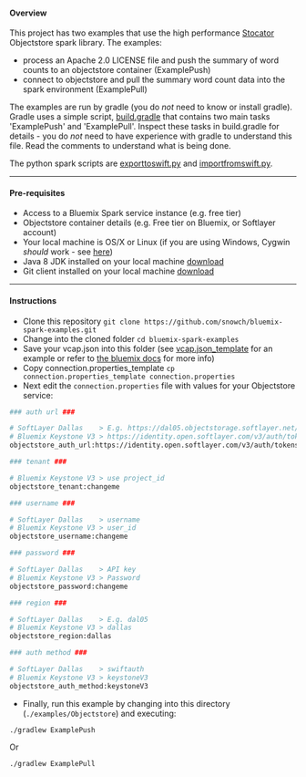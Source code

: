 #### Overview

This project has two examples that use the high performance [Stocator](https://github.com/SparkTC/stocator) Objectstore spark library.  The examples:

- process an Apache 2.0 LICENSE file and push the summary of word counts to an objectstore container (ExamplePush)
- connect to objectstore and pull the summary word count data into the spark environment (ExamplePull)

The examples are run by gradle (you do *not* need to know or install gradle).  Gradle uses a simple script, [build.gradle](./build.gradle) that contains two main tasks 'ExamplePush' and 'ExamplePull'.  Inspect these tasks in build.gradle for details - you do *not* need to have experience with gradle to understand this file.  Read the comments to understand what is being done.

The python spark scripts are [exporttoswift.py](./exporttoswift.py) and [importfromswift.py](./importfromswift.py).


*********************************************************************

#### Pre-requisites

- Access to a Bluemix Spark service instance (e.g. free tier)
- Objectstore container details (e.g. Free tier on Bluemix, or Softlayer account)
- Your local machine is OS/X or Linux (if you are using Windows, Cygwin *should* work - see [here](http://stackoverflow.com/questions/37315709/bluemix-spark-as-a-service-how-to-run-spark-submit-sh-with-cygwin))
- Java 8 JDK installed on your local machine [download](http://www.oracle.com/technetwork/java/javase/downloads/jdk8-downloads-2133151.html)
- Git client installed on your local machine [download](https://git-scm.com/downloads)

*********************************************************************

#### Instructions

- Clone this repository `git clone https://github.com/snowch/bluemix-spark-examples.git`
- Change into the cloned folder `cd bluemix-spark-examples`
- Save your vcap.json into this folder (see [vcap.json_template](../../vcap.json_template) for an example or refer to [the bluemix docs](https://console.ng.bluemix.net/docs/services/AnalyticsforApacheSpark/index-gentopic3.html#genTopProcId4) for more info)
- Copy connection.properties_template `cp connection.properties_template connection.properties`
- Next edit the `connection.properties` file with values for your Objectstore service:

```bash
### auth url ###

# SoftLayer Dallas    > E.g. https://dal05.objectstorage.softlayer.net/auth/v1.0/
# Bluemix Keystone V3 > https://identity.open.softlayer.com/v3/auth/tokens
objectstore_auth_url:https://identity.open.softlayer.com/v3/auth/tokens

### tenant ###

# Bluemix Keystone V3 > use project_id
objectstore_tenant:changeme

### username ###

# SoftLayer Dallas    > username
# Bluemix Keystone V3 > user_id
objectstore_username:changeme

### password ###

# SoftLayer Dallas    > API key
# Bluemix Keystone V3 > Password
objectstore_password:changeme

### region ###

# SoftLayer Dallas    > E.g. dal05
# Bluemix Keystone V3 > dallas
objectstore_region:dallas

### auth method ###

# SoftLayer Dallas    > swiftauth
# Bluemix Keystone V3 > keystoneV3
objectstore_auth_method:keystoneV3

```

- Finally, run this example by changing into this directory (`./examples/Objectstore`) and executing:

```
./gradlew ExamplePush
```
Or
```
./gradlew ExamplePull
```
